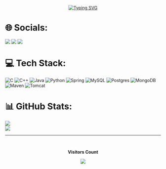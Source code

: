 <div align="center">
<a href="https://git.io/typing-svg"><img src="https://readme-typing-svg.demolab.com?font=Fira+Code&weight=600&size=25&duration=4000&pause=1000&color=add8e6&center=true&vCenter=true&width=435&lines=Hi!+My+name+is+Breno!;Welcome." alt="Typing SVG" /></a>
</div>

<div>    

# 🌐 Socials:
<div>
    <a href="https://www.linkedin.com/in/breno-cavalcante/" target="_blank"> <img src="https://img.shields.io/badge/LinkedIn-0077B5?style=for-the-badge&logo=linkedin&logoColor=white" target="_blank"></a>
    <a href="https://www.youtube.com/@BrenoDev_Ufu" target="_blank"> <img src="https://img.shields.io/badge/YouTube-red?style=for-the-badge&logo=youtube&logoColor=white" target="_blank"></a>
    <a href="https://brenimcode.github.io/breno-devlink/" target="_blank"> <img src="https://img.shields.io/badge/Portfolio-%23000000.svg?style=for-the-badge&logo=firefox&logoColor=#FF7139" target="_blank"></a>
    
  </div>

# 💻 Tech Stack:
![C](https://img.shields.io/badge/c-%2300599C.svg?style=for-the-badge&logo=c&logoColor=white) ![C++](https://img.shields.io/badge/c++-%2300599C.svg?style=for-the-badge&logo=c%2B%2B&logoColor=white) ![Java](https://img.shields.io/badge/java-%23ED8B00.svg?style=for-the-badge&logo=openjdk&logoColor=white) ![Python](https://img.shields.io/badge/python-3670A0?style=for-the-badge&logo=python&logoColor=ffdd54) ![Spring](https://img.shields.io/badge/spring-%236DB33F.svg?style=for-the-badge&logo=spring&logoColor=white) ![MySQL](https://img.shields.io/badge/mysql-4479A1.svg?style=for-the-badge&logo=mysql&logoColor=white) ![Postgres](https://img.shields.io/badge/postgres-%23316192.svg?style=for-the-badge&logo=postgresql&logoColor=white) ![MongoDB](https://img.shields.io/badge/MongoDB-47A248?logo=mongodb&logoColor=white&style=for-the-badge) 
![Maven](https://img.shields.io/badge/ApacheMaven-C71A36?logo=apachemaven&logoColor=white&style=for-the-badge)
![Tomcat](https://img.shields.io/badge/ApacheTomcat-F8DC75?logo=apachetomcat&logoColor=black&style=for-the-badge)

###
# 📊 GitHub Stats:
![](https://github-readme-streak-stats.herokuapp.com/?user=brenimcode&theme=midnight-purple&hide_border=false)<br/>
![](https://github-readme-stats.vercel.app/api/top-langs/?username=brenimcode&theme=midnight-purple&hide_border=false&include_all_commits=false&count_private=true&layout=compact)

---
<div align="center">
<br><p align="centre"><b>Visitors Count</b></p>  
<p align="center"><img align="center" src="https://profile-counter.glitch.me/{brenimcode}/count.svg" /></p> 
<br></div>

</div>
